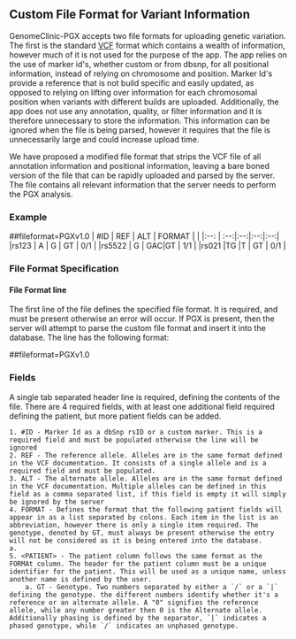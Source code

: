 ## Custom File Format for Variant Information

GenomeClinic-PGX accepts two file formats for uploading genetic variation. The first is the standard [VCF](http://www.1000genomes.org/wiki/analysis/variant%20call%20format/vcf-variant-call-format-version-41) format which contains a wealth of information, however much of it is not used for the purpose of the app. The app relies on the use of marker id's, whether custom or from dbsnp, for all positional information, instead of relying on chromosome and position. Marker Id's provide a reference that is not build specific and easily updated, as opposed to relying on lifting over information for each chromosomal position when variants with different builds are uploaded. Additionally, the app does not use any annotation, quality, or filter information and it is therefore unnecessary to store the information. This information can be ignored when the file is being parsed, however it requires that the file is unnecessarily large and could increase upload time. 

We have proposed a modified file format that strips the VCF file of all annotation information and positional information, leaving a bare boned version of the file that can be rapidly uploaded and parsed by the server. The file contains all relevant information that the server needs to perform the PGX analysis. 


### Example

##fileformat=PGXv1.0
| #ID | REF | ALT |	FORMAT | <PATIENT> |
|:--: | :--:|:--:|:--:|:--:|
|rs123  | A | G  | GT | 0/1 |
|rs5522 | G | GAC|GT  |	1/1 |
|rs021	|TG |T   | GT |	0/1 |


### File Format Specification


#### File Format line
The first line of the file defines the specified file format. It is required, and must be present otherwise an error will occur. If PGX is present, then the server will attempt to parse the custom file format and insert it into the database. The line has the following format:

##fileformat=PGXv1.0


### Fields
A single tab separated header line is required, defining the contents of the file. There are 4 required fields, with at least one additional field required defining the patient, but more patient fields can be added.

	1. #ID - Marker Id as a dbSnp rsID or a custom marker. This is a required field and must be populated otherwise the line will be ignored
	2. REF - The reference allele. Alleles are in the same format defined in the VCF documentation. It consists of a single allele and is a required field and must be populated.
	3. ALT - The alternate allele. Alleles are in the same format defined in the VCF documentation. Multiple alleles can be defined in this field as a comma separated list, if this field is empty it will simply be ignored by the server
	4. FORMAT - Defines the format that the following patient fields will appear in as a list separated by colons. Each item in the list is an abbreviation, however there is only a single item required. The genotype, denoted by GT, must always be present otherwise the entry will not be considered as it is being entered into the database.
	a. 
	5. <PATIENT> - The patient column follows the same format as the FORMAt column. The header for the patient column must be a unique identifier for the patient. This will be used as a unique name, unless another name is defined by the user. 
		a. GT - Genotype. Two numbers separated by either a `/` or a `|` defining the genotype. the different numbers identify whether it's a reference or an alternate allele. A "0" signifies the reference allele, while any number greater then 0 is the Alternate allele. Additionally phasing is defined by the separator, `|` indicates a phased genotype, while `/` indicates an unphased genotype.

